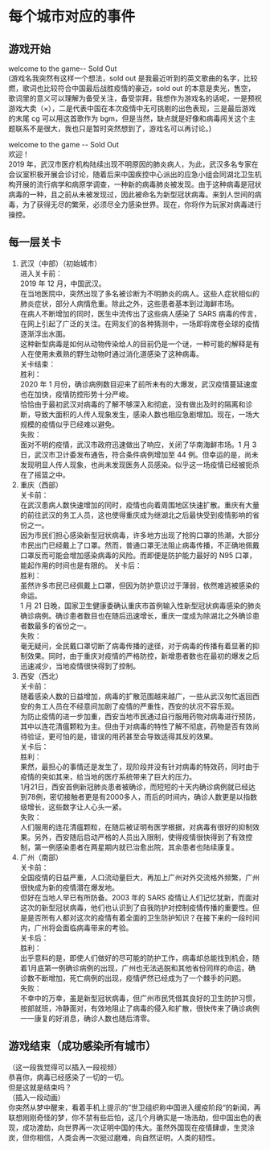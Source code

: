 # 每个城市对应的事件

## 游戏开始

welcome to the game-- Sold Out  
(游戏名我突然有这样一个想法，sold out 是我最近听到的英文歌曲的名字，比较燃，歌词也比较符合中国最后战胜疫情的豪迈，sold out 的本意是卖光，售空，歌词里的意义可以理解为备受关注，备受崇拜，我想作为游戏名的话呢，一是预祝游戏大卖（×），二是代表中国在本次疫情中无可挑剔的出色表现，三是最后游戏的末尾 cg 可以用这首歌作为 bgm，但是当然，缺点就是好像和病毒闯关这个主题联系不是很大，我也只是暂时突然想到了，游戏名可以再讨论。)

welcome to the game -- Sold Out  
欢迎！  
2019 年，武汉市医疗机构陆续出现不明原因的肺炎病人，为此，武汉多名专家在会议室积极开展会诊讨论，随着后来中国疾控中心派出的应急小组会同湖北卫生机构开展的流行病学和病原学调查，一种新的病毒肺炎被发现。由于这种病毒是冠状病毒的一种，且之前从未被发现过，因此被命名为新型冠状病毒。来到人世间的病毒，为了获得无尽的繁荣，必须尽全力感染世界。现在，你将作为玩家对病毒进行操控。

## 每一层关卡

1. 武汉（中部）（初始城市）  
   进入关卡前：  
    2019 年 12 月，中国武汉。  
    在当地医院中，突然出现了多名被诊断为不明肺炎的病人。这些人症状相似的肺炎症状，部分人病情危重。除此之外，这些患者基本到过海鲜市场。  
    在病人不断增加的同时，医生中流传出了这些病人感染了 SARS 病毒的传言，在网上引起了广泛的关注。在网友们的各种猜测中，一场即将席卷全球的疫情逐渐浮出水面。  
      这种新型病毒是如何从动物传染给人的目前仍是一个谜，一种可能的解释是有人在使用未煮熟的野生动物时通过消化道感染了这种病毒。        
   关卡结束：  
    胜利：  
      2020 年 1 月份，确诊病例数目迎来了前所未有的大爆发，武汉疫情蔓延速度也在加快，疫情防控形势十分严峻。  
     恰恰由于最初武汉对病毒的了解不够深入和彻底，没有做出及时的隔离和诊断，导致大面积的人传人现象发生，感染人数也相应急剧增加。现在，一场大规模的疫情似乎已经难以避免。  
   失败：  
     面对不明的疫情，武汉市政府迅速做出了响应，关闭了华南海鲜市场。1 月 3 日，武汉市卫计委发布通告，符合条件病例增加至 44 例。但幸运的是，尚未发现明显人传人现象，也尚未发现医务人员感染。似乎这一场疫情已经被扼杀在了摇篮之中。
2. 重庆（西部）  
   关卡前：  
    在武汉患病人数快速增加的同时，疫情也向着周围地区快速扩散。重庆有大量的前往武汉的务工人员，这也使得重庆成为继湖北之后最快受到疫情影响的省份之一。  
    因为市民们担心感染新型冠状病毒，许多地方出现了抢购口罩的热潮，大部分市民出门已经戴上了口罩。然而，普通口罩无法阻止病毒传播，不正确地佩戴口罩反而可能会增加感染病毒的风险。而即便是防护能力最好的 N95 口罩，能起作用的时间也是有限的。
   关卡后：  
    胜利：  
       虽然许多市民已经佩戴上口罩，但因为防护意识过于薄弱，依然难逃被感染的命运。  
    1 月 21 日晚，国家卫生健康委确认重庆市首例输入性新型冠状病毒感染的肺炎确诊病例。确诊患者数目也在随后迅速增长，重庆一度成为除湖北之外确诊患者数最多的省份之一。  
    失败：  
    毫无疑问，全民戴口罩切断了病毒传播的途径，对于病毒的传播有着显著的抑制效果。同时，由于重庆对疫情的严格防控，新增患者数也在最初的爆发之后迅速减少，当地疫情很快得到了控制。
3. 西安（西北）  
   关卡前：  
      随着感染人数的日益增加，病毒的扩散范围越来越广，一些从武汉匆忙返回西安的务工人员在不经意间加剧了疫情的严重性，西安的状况不容乐观。  
      为防止疫情的进一步加重，西安当地市民通过自行服用药物对病毒进行预防，其中以连花清瘟颗粒为主。但由于对病毒的特性了解不彻底，药物是否有效尚待验证，更可怕的是，错误的用药甚至会导致适得其反的效果。  
   关卡后：  
   胜利：   
     果然，最担心的事情还是发生了，现阶段并没有针对病毒的特效药，同时由于疫情的突如其来，给当地的医疗系统带来了巨大的压力。  
     1月21日，西安首例新冠肺炎患者被确诊，而短短的十天内确诊病例就已经达到78例，密切接触者更是有2000多人，而后的时间内，确诊人数更是以指数级增长，这些数字让人心头一紧。  
   失败：  
    人们服用的连花清瘟颗粒，在随后被证明有医学根据，对病毒有很好的抑制效果。另外，西安随后启动严格的人员出入限制，使得疫情很快得到了有效控制，第一例感染患者在两星期内就已治愈出院，其余患者也陆续康复。                                  
4. 广州（南部）  
   关卡前：   
    全国疫情的日益严重，人口流动量巨大，再加上广州对外交流格外频繁，广州很快成为新的疫情潜在爆发地。  
     但好在当地人早已有所防备。2003 年的 SARS 疫情让人们记忆犹新，而面对这次的新型冠状病毒，他们也认识到了自我防护对控制疫情传播的重要性。但是是否所有人都对这次的疫情有着全面的卫生防护知识？在接下来的一段时间内，广州将会面临病毒带来的考验。  
   关卡后：  
   胜利：  
      出乎意料的是，即使人们做好的尽可能的防护工作，病毒却总能找到机会，随着1月底第一例确诊病例的出现，广州也无法逃脱和其他省份同样的命运，确诊数不断增加，死亡病例的出现，疫情俨然已经成为了一个棘手的问题。  
   失败：   
     不幸中的万幸，虽是新型冠状病毒，但广州市民凭借其良好的卫生防护习惯，按部就班，冷静面对，有效地阻止了病毒的侵入和扩散，很快传来了确诊病例一一康复的好消息，确诊人数也随后清零。                     

## 游戏结束（成功感染所有城市） 

（这一段我觉得可以插入一段视频）  
恭喜你，病毒已经感染了一切的一切。  
但是这就是结束吗？  
（插入一段动画）  
你突然从梦中醒来，看着手机上提示的”世卫组织称中国进入缓疫阶段“的新闻，再联想刚刚奇怪的梦，你不禁有些后怕，这几个月确实是一场浩劫，但中国出色的表现，成功渡劫，向世界再一次证明中国的伟大。虽然外国现在疫情肆虐，生灵涂炭，但你相信，人类会再一次挺过磨难，向自然证明，人类的韧性。
